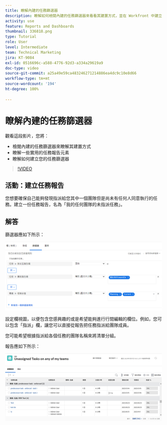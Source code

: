 ```yaml
---
title: 瞭解內建的任務篩選器
description: 瞭解如何檢閱內建的任務篩選器來看看其建置方式，並在 Workfront 中建立自己的任務篩選器。
activity: use
feature: Reports and Dashboards
thumbnail: 336818.png
type: Tutorial
role: User
level: Intermediate
team: Technical Marketing
jira: KT-9084
exl-id: 0516696c-a588-4776-92d3-a334a29619a9
doc-type: video
source-git-commit: a25a49e59ca483246271214886ea4dc9c10e8d66
workflow-type: tm+mt
source-wordcount: '194'
ht-degree: 100%

---
```


# 瞭解內建的任務篩選器

觀看這段影片，您將：

* 檢閱內建的任務篩選器來瞭解其建置方式
* 瞭解一些實用的任務報告元素
* 瞭解如何建立您的任務篩選器

>[!VIDEO](https://video.tv.adobe.com/v/336818/?quality=12&learn=on)

## 活動：建立任務報告

您想要確保自己能夠發現指派給您其中一個團隊但是尚未有任何人同意執行的任務。建立一份任務報告，名為「我的任何團隊的未指派任務」。

## 解答

篩選器應如下所示：

![影像顯示建立任務篩選器的畫面](assets/opening-built-in-task-filters-1.png)

設定欄視圖，以便包含您感興趣的或是希望能夠進行行間編輯的欄位。例如，您可以包含「指派」欄，讓您可以直接從報告把任務指派給團隊成員。

您可能希望根據指派給各個任務的團隊名稱來將清單分組。

報告應如下所示：

![影像顯示任務報告](assets/opening-built-in-task-filters-2.png)

